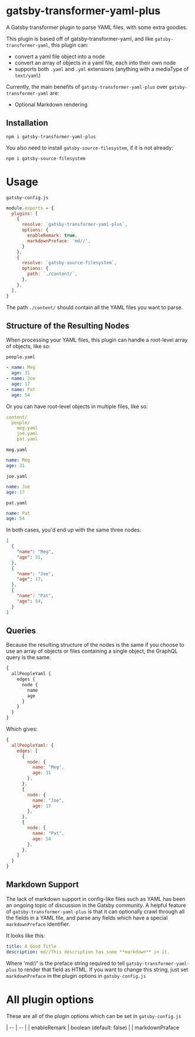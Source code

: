 # gatsby-transformer-yaml-plus

A Gatsby transformer plugin to parse YAML files, with some extra goodies.

This plugin is based off of gatsby-transformer-yaml, and like `gatsby-transformer-yaml`, this plugin can:
* convert a yaml file object into a node
* convert an array of objects in a yaml file, each into their own node
* supports both `.yaml` and `.yml` extensions (anything with a mediaType of `text/yaml`)

Currently, the main benefits of `gatsby-transformer-yaml-plus` over `gatsby-transformer-yaml` are:
* Optional Markdown rendering 

## Installation

`npm i gatsby-transformer-yaml-plus`

You also need to install `gatsby-source-filesystem`, if it is not already:

`npm i gatsby-source-filesystem`

# Usage

`gatsby-config.js`

```javascript
module.exports = {
  plugins: [
    {
      resolve: `gatsby-transformer-yaml-plus`,
      options: {
        enableRemark: true,
        markdownPreface: 'md//',
      }
    },
    {
      resolve: `gatsby-source-filesystem`,
      options: {
        path: `./content/`,
      },
    },
  ],
}
```

The path `./content/` should contain all the YAML files you want to parse.

## Structure of the Resulting Nodes

When processing your YAML files, this plugin can handle a root-level array of objects, like so:

`people.yaml`
```yaml
- name: Meg
  age: 31
- name: Joe
  age: 17
- name: Pat
  age: 54
```

Or you can have root-level objects in multiple files, like so:

```yaml
content/
  people/
    meg.yaml
    joe.yaml
    pat.yaml
```

`meg.yaml`
```yaml
name: Meg
age: 31
```

`joe.yaml`
```yaml
name: Joe
age: 17
```

`pat.yaml`
```yaml
name: Pat
age: 54
```

In both cases, you'd end up with the same three nodes:

```json
[
  {
    "name": "Meg",
    "age": 31,
  },
  {
    "name": "Joe",
    "age": 17,
  },
  {
    "name": "Pat",
    "age": 54,
  }
]
```


## Queries

Because the resulting structure of the nodes is the same if you choose to use an array of objects or files containing a single object, the GraphQL query is the same.

```graphql
{
  allPeopleYaml {
    edges {
      node {
        name
        age
      }
    }
  }
}
```

Which gives:

```javascript
{
  allPeopleYaml: {
    edges: [
      {
        node: {
          name: "Meg",
          age: 31
        },
      },
      {
        node: {
          name: "Joe",
          age: 17
        },
      },
      {
        node: {
          name: "Pat",
          age: 54
        },
      },
    ]
  }
}
```

## Markdown Support

The lack of markdown support in config-like files such as YAML has been an ongoing topic of discussion in the Gatsby community. A helpful feature of `gatsby-transformer-yaml-plus` is that it can optionally crawl through all the fields in a YAML file, and parse any fields which have a special `markdownPreface` identifier.

It looks like this:

```yaml
title: A Good Title
description: md//This description has some **markdown** in it.
```

Where 'md//' is the preface string required to tell `gatsby-transformer-yaml-plus` to render that field as HTML. If you want to change this string, just set `markdownPreface` in the plugin options in `gatsby-config.js`

# All plugin options

These are all of the plugin options which can be set in `gatsby-config.js`

| -- | -- |
| enableRemark | boolean (default: false) | 
| markdownPraface



